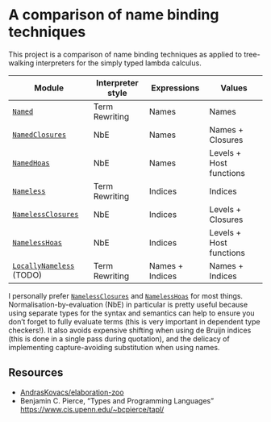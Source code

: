 # A comparison of name binding techniques

This project is a comparison of name binding techniques as applied to
tree-walking interpreters for the simply typed lambda calculus.

| Module                      | Interpreter style | Expressions     | Values                  |
| --------------------------- | ----------------- | --------------- | ----------------------- |
| [`Named`]                   | Term Rewriting    | Names           | Names                   |
| [`NamedClosures`]           | NbE               | Names           | Names + Closures        |
| [`NamedHoas`]               | NbE               | Names           | Levels + Host functions |
| [`Nameless`]                | Term Rewriting    | Indices         | Indices                 |
| [`NamelessClosures`]        | NbE               | Indices         | Levels + Closures       |
| [`NamelessHoas`]            | NbE               | Indices         | Levels + Host functions |
| [`LocallyNameless`] (TODO)  | Term Rewriting    | Names + Indices | Names + Indices         |

I personally prefer [`NamelessClosures`] and [`NamelessHoas`] for most things.
Normalisation-by-evaluation (NbE) in particular is pretty useful because using
separate types for the syntax and semantics can help to ensure you don’t forget
to fully evaluate terms (this is very important in dependent type checkers!). It
also avoids expensive shifting when using de Bruijn indices (this is done in a
single pass during quotation), and the delicacy of implementing capture-avoiding
substitution when using names.

[`Named`]:              ./Named.ml
[`NamedClosures`]:      ./NamedClosures.ml
[`NamedHoas`]:          ./NamedHoas.ml
[`Nameless`]:           ./Nameless.ml
[`NamelessClosures`]:   ./NamelessClosures.ml
[`NamelessHoas`]:       ./NamelessHoas.ml
[`LocallyNameless`]:    ./LocallyNameless.ml

## Resources

- [AndrasKovacs/elaboration-zoo](https://github.com/AndrasKovacs/elaboration-zoo/tree/master)
- Benjamin C. Pierce, “Types and Programming Languages” <https://www.cis.upenn.edu/~bcpierce/tapl/>
